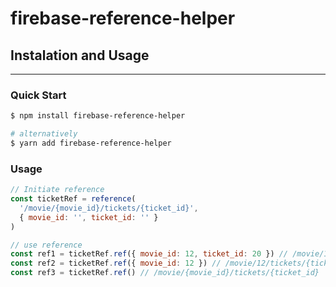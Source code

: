 # firebase-reference-helper

## Instalation and Usage
----
### Quick Start
```bash
$ npm install firebase-reference-helper

# alternatively
$ yarn add firebase-reference-helper
```

### Usage
```js
// Initiate reference
const ticketRef = reference(
  '/movie/{movie_id}/tickets/{ticket_id}',
  { movie_id: '', ticket_id: '' }
)

// use reference
const ref1 = ticketRef.ref({ movie_id: 12, ticket_id: 20 }) // /movie/12/tickets/20
const ref2 = ticketRef.ref({ movie_id: 12 }) // /movie/12/tickets/{ticket_id}
const ref3 = ticketRef.ref() // /movie/{movie_id}/tickets/{ticket_id}

```
